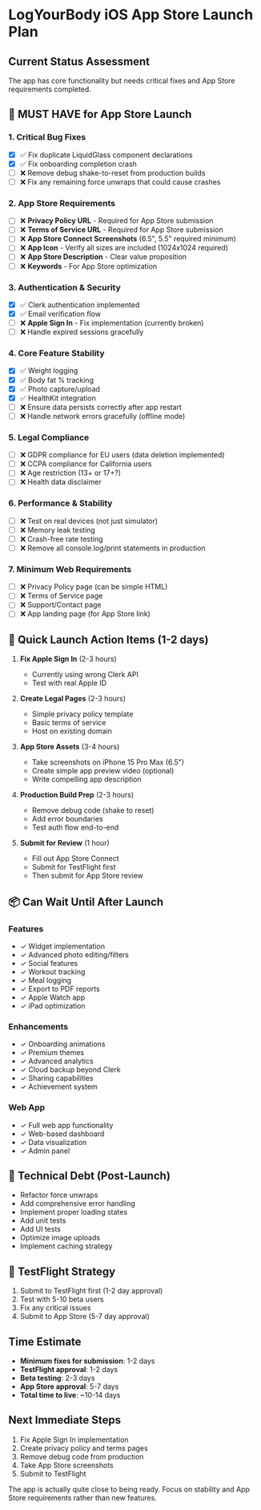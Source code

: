 # LogYourBody iOS App Store Launch Plan

## Current Status Assessment
The app has core functionality but needs critical fixes and App Store requirements completed.

## 🚀 MUST HAVE for App Store Launch

### 1. Critical Bug Fixes
- [x] ✅ Fix duplicate LiquidGlass component declarations
- [x] ✅ Fix onboarding completion crash
- [ ] ❌ Remove debug shake-to-reset from production builds
- [ ] ❌ Fix any remaining force unwraps that could cause crashes

### 2. App Store Requirements
- [ ] ❌ **Privacy Policy URL** - Required for App Store submission
- [ ] ❌ **Terms of Service URL** - Required for App Store submission  
- [ ] ❌ **App Store Connect Screenshots** (6.5", 5.5" required minimum)
- [ ] ❌ **App Icon** - Verify all sizes are included (1024x1024 required)
- [ ] ❌ **App Store Description** - Clear value proposition
- [ ] ❌ **Keywords** - For App Store optimization

### 3. Authentication & Security
- [x] ✅ Clerk authentication implemented
- [x] ✅ Email verification flow
- [ ] ❌ **Apple Sign In** - Fix implementation (currently broken)
- [ ] ❌ Handle expired sessions gracefully

### 4. Core Feature Stability
- [x] ✅ Weight logging
- [x] ✅ Body fat % tracking
- [x] ✅ Photo capture/upload
- [x] ✅ HealthKit integration
- [ ] ❌ Ensure data persists correctly after app restart
- [ ] ❌ Handle network errors gracefully (offline mode)

### 5. Legal Compliance
- [ ] ❌ GDPR compliance for EU users (data deletion implemented)
- [ ] ❌ CCPA compliance for California users
- [ ] ❌ Age restriction (13+ or 17+?)
- [ ] ❌ Health data disclaimer

### 6. Performance & Stability
- [ ] ❌ Test on real devices (not just simulator)
- [ ] ❌ Memory leak testing
- [ ] ❌ Crash-free rate testing
- [ ] ❌ Remove all console.log/print statements in production

### 7. Minimum Web Requirements
- [ ] ❌ Privacy Policy page (can be simple HTML)
- [ ] ❌ Terms of Service page
- [ ] ❌ Support/Contact page
- [ ] ❌ App landing page (for App Store link)

## 🎯 Quick Launch Action Items (1-2 days)

1. **Fix Apple Sign In** (2-3 hours)
   - Currently using wrong Clerk API
   - Test with real Apple ID

2. **Create Legal Pages** (2-3 hours)
   - Simple privacy policy template
   - Basic terms of service
   - Host on existing domain

3. **App Store Assets** (3-4 hours)
   - Take screenshots on iPhone 15 Pro Max (6.5")
   - Create simple app preview video (optional)
   - Write compelling app description

4. **Production Build Prep** (2-3 hours)
   - Remove debug code (shake to reset)
   - Add error boundaries
   - Test auth flow end-to-end

5. **Submit for Review** (1 hour)
   - Fill out App Store Connect
   - Submit for TestFlight first
   - Then submit for App Store review

## 📦 Can Wait Until After Launch

### Features
- ✓ Widget implementation
- ✓ Advanced photo editing/filters
- ✓ Social features
- ✓ Workout tracking
- ✓ Meal logging
- ✓ Export to PDF reports
- ✓ Apple Watch app
- ✓ iPad optimization

### Enhancements
- ✓ Onboarding animations
- ✓ Premium themes
- ✓ Advanced analytics
- ✓ Cloud backup beyond Clerk
- ✓ Sharing capabilities
- ✓ Achievement system

### Web App
- ✓ Full web app functionality
- ✓ Web-based dashboard
- ✓ Data visualization
- ✓ Admin panel

## 🔧 Technical Debt (Post-Launch)
- Refactor force unwraps
- Add comprehensive error handling
- Implement proper loading states
- Add unit tests
- Add UI tests
- Optimize image uploads
- Implement caching strategy

## 📱 TestFlight Strategy
1. Submit to TestFlight first (1-2 day approval)
2. Test with 5-10 beta users
3. Fix any critical issues
4. Submit to App Store (5-7 day approval)

## Time Estimate
- **Minimum fixes for submission**: 1-2 days
- **TestFlight approval**: 1-2 days  
- **Beta testing**: 2-3 days
- **App Store approval**: 5-7 days
- **Total time to live**: ~10-14 days

## Next Immediate Steps
1. Fix Apple Sign In implementation
2. Create privacy policy and terms pages
3. Remove debug code from production
4. Take App Store screenshots
5. Submit to TestFlight

The app is actually quite close to being ready. Focus on stability and App Store requirements rather than new features.